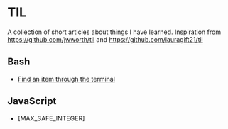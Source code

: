 # TIL
A collection of short articles about things I have learned. Inspiration from https://github.com/jwworth/til and https://github.com/lauragift21/til

## Bash
 - [Find an item through the terminal](https://github.com/ogwurujohnson/til/blob/master/finding_item.md)

## JavaScript
 - [MAX_SAFE_INTEGER]
